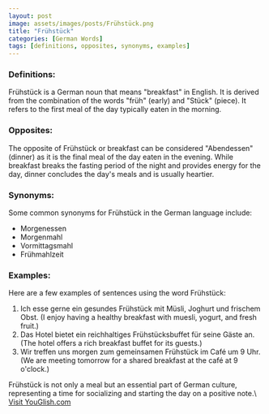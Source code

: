 ```yaml
---
layout: post
image: assets/images/posts/Frühstück.png
title: "Frühstück"
categories: [German Words]
tags: [definitions, opposites, synonyms, examples]
---
```


### Definitions:

Frühstück is a German noun that means "breakfast" in English. It is derived from the combination of the words "früh" (early) and "Stück" (piece). It refers to the first meal of the day typically eaten in the morning.

### Opposites:

The opposite of Frühstück or breakfast can be considered "Abendessen" (dinner) as it is the final meal of the day eaten in the evening. While breakfast breaks the fasting period of the night and provides energy for the day, dinner concludes the day's meals and is usually heartier.

### Synonyms:

Some common synonyms for Frühstück in the German language include:

- Morgenessen
- Morgenmahl
- Vormittagsmahl
- Frühmahlzeit

### Examples:

Here are a few examples of sentences using the word Frühstück:

1. Ich esse gerne ein gesundes Frühstück mit Müsli, Joghurt und frischem Obst. (I enjoy having a healthy breakfast with muesli, yogurt, and fresh fruit.)
2. Das Hotel bietet ein reichhaltiges Frühstücksbuffet für seine Gäste an. (The hotel offers a rich breakfast buffet for its guests.)
3. Wir treffen uns morgen zum gemeinsamen Frühstück im Café um 9 Uhr. (We are meeting tomorrow for a shared breakfast at the café at 9 o'clock.)

Frühstück is not only a meal but an essential part of German culture, representing a time for socializing and starting the day on a positive note.\ <a id="yg-widget-0" class="youglish-widget" data-query="Frühstück" data-lang="german" data-components="8412" data-auto-start="0" data-bkg-color="theme_light" data-title="How%20to%20pronounce%20Frühstück%20in%20German"  rel="nofollow" href="https://youglish.com">Visit YouGlish.com</a><script async src="https://youglish.com/public/emb/widget.js" charset="utf-8"></script>